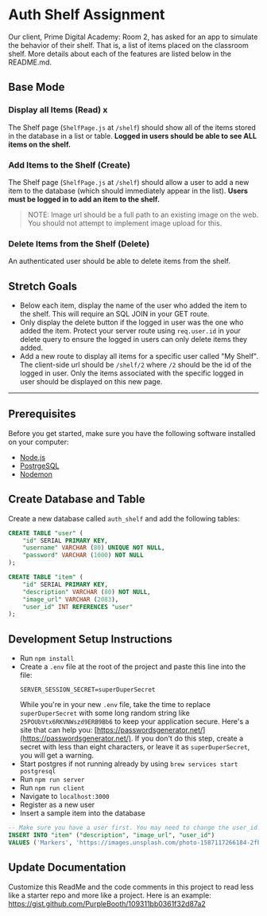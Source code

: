 # Auth Shelf Assignment

Our client, Prime Digital Academy: Room 2, has asked for an app to simulate the behavior of their shelf. That is, a list of items placed on the classroom shelf. More details about each of the features are listed below in the README.md.

## Base Mode

### Display all Items (Read) x

The Shelf page (`ShelfPage.js` at `/shelf`) should show all of the items stored in the database in a list or table. **Logged in users should be able to see ALL items on the shelf.**

### Add Items to the Shelf (Create)

The Shelf page (`ShelfPage.js` at `/shelf`) should allow a user to add a new item to the database (which should immediately appear in the list). **Users must be logged in to add an item to the shelf.**

> NOTE: Image url should be a full path to an existing image on the web. You should not attempt to implement image upload for this.

### Delete Items from the Shelf (Delete)

An authenticated user should be able to delete items from the shelf.

## Stretch Goals

- Below each item, display the name of the user who added the item to the shelf. This will require an SQL JOIN in your GET route.
- Only display the delete button if the logged in user was the one who added the item. Protect your server route using `req.user.id` in your delete query to ensure the logged in users can only delete items they added.
- Add a new route to display all items for a specific user called "My Shelf". The client-side url should be `/shelf/2` where `/2` should be the id of the logged in user. Only the items associated with the specific logged in user should be displayed on this new page.

---


## Prerequisites

Before you get started, make sure you have the following software installed on your computer:

- [Node.js](https://nodejs.org/en/)
- [PostrgeSQL](https://www.postgresql.org/)
- [Nodemon](https://nodemon.io/)

## Create Database and Table

Create a new database called `auth_shelf` and add the following tables:

```SQL
CREATE TABLE "user" (
    "id" SERIAL PRIMARY KEY,
    "username" VARCHAR (80) UNIQUE NOT NULL,
    "password" VARCHAR (1000) NOT NULL
);

CREATE TABLE "item" (
    "id" SERIAL PRIMARY KEY,
    "description" VARCHAR (80) NOT NULL,
    "image_url" VARCHAR (2083),
    "user_id" INT REFERENCES "user"
);
```

## Development Setup Instructions

- Run `npm install`
- Create a `.env` file at the root of the project and paste this line into the file:
  ```
  SERVER_SESSION_SECRET=superDuperSecret
  ```
  While you're in your new `.env` file, take the time to replace `superDuperSecret` with some long random string like `25POUbVtx6RKVNWszd9ERB9Bb6` to keep your application secure. Here's a site that can help you: [https://passwordsgenerator.net/](https://passwordsgenerator.net/). If you don't do this step, create a secret with less than eight characters, or leave it as `superDuperSecret`, you will get a warning.
- Start postgres if not running already by using `brew services start postgresql`
- Run `npm run server`
- Run `npm run client`
- Navigate to `localhost:3000`
- Register as a new user
- Insert a sample item into the database

```sql
-- Make sure you have a user first. You may need to change the user_id.
INSERT INTO "item" ("description", "image_url", "user_id")
VALUES ('Markers', 'https://images.unsplash.com/photo-1587117266184-2fbb10ccc05e?ixlib=rb-1.2.1&ixid=MnwxMjA3fDB8MHxwaG90by1wYWdlfHx8fGVufDB8fHx8&auto=format&fit=crop&w=600&q=80', 1), ('Duck', 'https://images.unsplash.com/photo-1559715541-5daf8a0296d0?ixlib=rb-1.2.1&ixid=MnwxMjA3fDB8MHxwaG90by1wYWdlfHx8fGVufDB8fHx8&auto=format&fit=crop&w=600&q=80', 1); 
```

## Update Documentation

Customize this ReadMe and the code comments in this project to read less like a starter repo and more like a project. Here is an example: https://gist.github.com/PurpleBooth/109311bb0361f32d87a2
